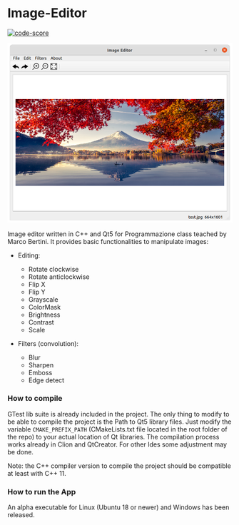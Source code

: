 # Image-Editor

[![code-score](https://img.shields.io/badge/Embold%20rating-4.07/5-success.svg)](#)

![image info](screen_shot.png)

Image editor written in C++ and Qt5 for Programmazione class teached by Marco Bertini. It provides basic functionalities to manipulate images:
 * Editing:
     * Rotate clockwise
     * Rotate anticlockwise
     * Flip X
     * Flip Y
     * Grayscale
     * ColorMask
     * Brightness
     * Contrast
     * Scale

  * Filters (convolution):
     * Blur
     * Sharpen
     * Emboss
     * Edge detect

### How to compile ###
GTest lib suite is already included in the project. The only thing to modify to be able to compile the project is the Path to Qt5 library files. Just modify the variable `CMAKE_PREFIX_PATH` (CMakeLists.txt file located in the root folder of the repo) to your actual location of Qt libraries. The compilation process works already in Clion and QtCreator. For other Ides some adjustment may be done.

Note: the C++ compiler version to compile the project should be compatible at least with C++ 11.

### How to run the App ###
An alpha executable for Linux (Ubuntu 18 or newer) and Windows has been released.

